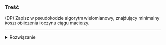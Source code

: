 ### Treść
(DP)
Zapisz w pseudokodzie algorytm wielomianowy, znajdujący minimalny koszt obliczenia iloczynu ciągu
macierzy.

------
<details><summary>Rozwiązanie</summary>
<p>
    
